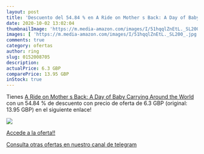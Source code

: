```yaml
---
layout: post
title: 'Descuento del 54.84 % en A Ride on Mother s Back: A Day of Baby C'
date: 2020-10-02 13:02:04
thumbnailImage: 'https://m.media-amazon.com/images/I/51hqqlZnEtL._SL200_.jpg'
images: [ 'https://m.media-amazon.com/images/I/51hqqlZnEtL._SL200_.jpg' ]
comments: true
category: ofertas
author: ring
slug: 0152008705
description:
actualPrice: 6.3 GBP
comparePrice: 13.95 GBP
inStock: true
---
```


Tienes [A Ride on Mother s Back: A Day of Baby Carrying Around the World](https://www.amazon.co.uk/dp/0152008705/?tag=redken01-21) con un 54.84 % de descuento con precio de oferta de 6.3 GBP (original: 13.95 GBP) en el siguiente enlace!

[![](https://m.media-amazon.com/images/I/51hqqlZnEtL._SL200_.jpg)](https://www.amazon.co.uk/dp/0152008705/?tag=redken01-21)

[Accede a la oferta!!](https://www.amazon.co.uk/dp/0152008705/?tag=redken01-21)

[Consulta otras ofertas en nuestro canal de telegram](https://t.me/s/ofertas25)
